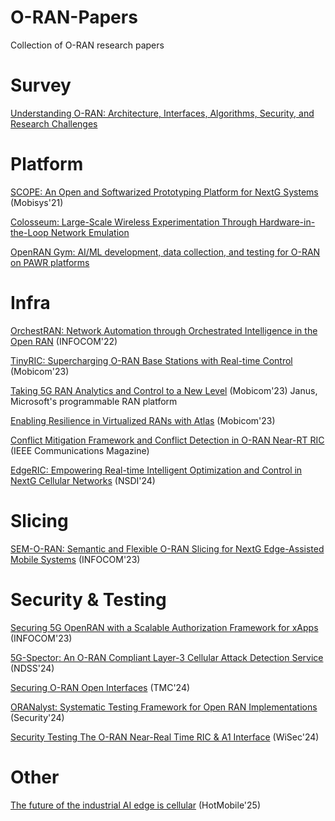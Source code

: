# O-RAN-Papers
Collection of O-RAN research papers 

# Survey
[Understanding O-RAN: Architecture, Interfaces, Algorithms, Security, and Research Challenges](https://ieeexplore.ieee.org/document/10024837)

# Platform
[SCOPE: An Open and Softwarized Prototyping Platform for NextG Systems](https://dl.acm.org/doi/10.1145/3458864.3466863) (Mobisys'21)

[Colosseum: Large-Scale Wireless Experimentation Through Hardware-in-the-Loop Network Emulation](https://ieeexplore.ieee.org/document/9677430/)

[OpenRAN Gym: AI/ML development, data collection, and testing for O-RAN on PAWR platforms](https://dlnext.acm.org/doi/10.1016/j.comnet.2022.109502)



# Infra
[OrchestRAN: Network Automation through Orchestrated Intelligence in the Open RAN](https://ieeexplore.ieee.org/document/9796744/) (INFOCOM'22)

[TinyRIC: Supercharging O-RAN Base Stations with Real-time Control](https://dl.acm.org/doi/10.1145/3570361.3615743) (Mobicom'23)

[Taking 5G RAN Analytics and Control to a New Level](https://dl.acm.org/doi/10.1145/3570361.3592493) (Mobicom'23)
Janus, Microsoft's programmable RAN platform

[Enabling Resilience in Virtualized RANs with Atlas](https://dl.acm.org/doi/10.1145/3570361.3613276) (Mobicom'23)

[Conflict Mitigation Framework and Conflict Detection in O-RAN Near-RT RIC](https://ieeexplore.ieee.org/document/10121578/) (IEEE Communications Magazine)

[EdgeRIC: Empowering Real-time Intelligent Optimization and Control in NextG Cellular Networks](https://www.usenix.org/conference/nsdi24/presentation/ko) (NSDI'24)

# Slicing
[SEM-O-RAN: Semantic and Flexible O-RAN Slicing for NextG Edge-Assisted Mobile Systems](https://ieeexplore.ieee.org/document/10228870/) (INFOCOM'23)

# Security & Testing
[Securing 5G OpenRAN with a Scalable Authorization Framework for xApps](https://ieeexplore.ieee.org/document/10228961/) (INFOCOM'23)

[5G-Spector: An O-RAN Compliant Layer-3 Cellular Attack Detection Service](https://www.ndss-symposium.org/wp-content/uploads/2024-527-paper.pdf) (NDSS'24)

[Securing O-RAN Open Interfaces](https://dl.acm.org/doi/10.1109/TMC.2024.3393430) (TMC'24)

[ORANalyst: Systematic Testing Framework for Open RAN Implementations](https://www.usenix.org/conference/usenixsecurity24/presentation/yang-tianchang) (Security'24)

[Security Testing The O-RAN Near-Real Time RIC & A1 Interface](https://dl.acm.org/doi/10.1145/3643833.3656118) (WiSec'24)

# Other
[The future of the industrial AI edge is cellular](https://www.microsoft.com/en-us/research/uploads/prod/2025/01/Future_Enterprise_Edge.pdf) (HotMobile'25)



